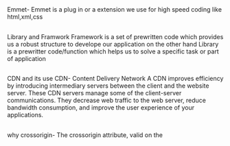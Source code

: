 ##
Emmet-
Emmet is a plug in or a extension we use for high speed coding like html,xml,css

##
Library and Framwork
Framework is a set of prewritten code which provides us a robust structure to develope our application
on the other hand Library is a prewritter code/function which helps us to solve a specific task or part of application

##
CDN and its use
CDN- Content Delivery Network
A CDN improves efficiency by introducing intermediary servers between the client and the website server. These CDN servers manage some of the client-server communications. They decrease web traffic to the web server, reduce bandwidth consumption, and improve the user experience of your applications.

##
why crossorigin-
The crossorigin attribute, valid on the <audio>, <img>, <link>, <script>, <video> elements, provides support for CORS, defining how the element handles cross-origin requests, thereby enabling the configuration of the CORS requests for the element's fetched data. Depending on the element, the attribute can be a CORS settings attribute.

##
React and ReactDOM
React creates the html element that need to be rendered.
ReactDOM is the middleman that renders the react elements in the browser
The react package holds the react source for components, state, props and all the code that is react. The react-dom package as the name implies is the glue between React and the DOM

##
developement.js and production.js
The development version includes extra warnings about common mistakes, whereas the production version includes extra performance optimizations and strips all error messages.

##
async and deffer
used for loading of script
async -- fetch along with html ---> script executes then html loads
defer -- fetch along with html ---> html loads and then script executes

defer mantains the order of execution of code